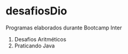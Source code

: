 # desafiosDio
Programas elaborados durante Bootcamp Inter

1. Desafios Aritméticos
2. Praticando Java

